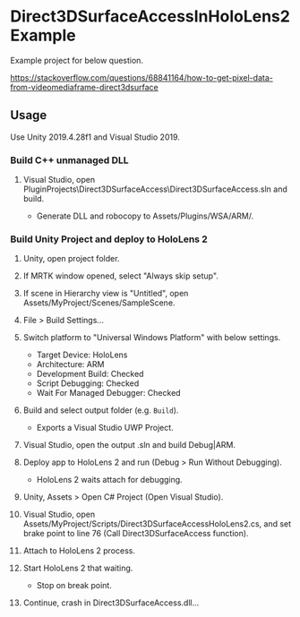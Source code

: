 # Direct3DSurfaceAccessInHoloLens2Example

Example project for below question.

https://stackoverflow.com/questions/68841164/how-to-get-pixel-data-from-videomediaframe-direct3dsurface

## Usage

Use Unity 2019.4.28f1 and Visual Studio 2019.

### Build C++ unmanaged DLL

1. Visual Studio, open PluginProjects\Direct3DSurfaceAccess\Direct3DSurfaceAccess.sln and build.

   - Generate DLL and robocopy to Assets/Plugins/WSA/ARM/.

### Build Unity Project and deploy to HoloLens 2

1. Unity, open project folder.

2. If MRTK window opened, select "Always skip setup".

3. If scene in Hierarchy view is "Untitled", open Assets/MyProject/Scenes/SampleScene.

4. File > Build Settings...

5. Switch platform to "Universal Windows Platform" with below settings.

   - Target Device: HoloLens
   - Architecture: ARM
   - Development Build: Checked
   - Script Debugging: Checked
   - Wait For Managed Debugger: Checked

6. Build and select output folder (e.g. `Build`).

   - Exports a Visual Studio UWP Project.

7. Visual Studio, open the output .sln and build Debug|ARM.

8. Deploy app to HoloLens 2 and run (Debug > Run Without Debugging).

   - HoloLens 2 waits attach for debugging.

9. Unity, Assets > Open C# Project (Open Visual Studio).

10. Visual Studio, open Assets/MyProject/Scripts/Direct3DSurfaceAccessHoloLens2.cs, and set brake point to line 76 (Call Direct3DSurfaceAccess function).

11. Attach to HoloLens 2 process.

12. Start HoloLens 2 that waiting.

    - Stop on break point.

13. Continue, crash in Direct3DSurfaceAccess.dll...
